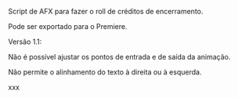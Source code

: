 Script de AFX para fazer o roll de créditos de encerramento.

Pode ser exportado para o Premiere.

Versão 1.1:

Não é possível ajustar os pontos de entrada e de saída da animação.

Não permite o alinhamento do texto à direita ou à esquerda.

xxx
